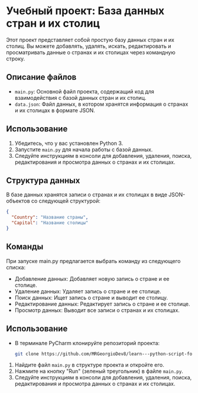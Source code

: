 # Учебный проект: База данных стран и их столиц

Этот проект представляет собой простую базу данных стран и их столиц. Вы можете добавлять, удалять, искать, редактировать и просматривать данные о странах и их столицах через командную строку.

## Описание файлов

- `main.py`: Основной файл проекта, содержащий код для взаимодействия с базой данных стран и их столиц.
- `data.json`: Файл данных, в котором хранятся информация о странах и их столицах в формате JSON.

## Использование

1. Убедитесь, что у вас установлен Python 3.
2. Запустите `main.py` для начала работы с базой данных.
3. Следуйте инструкциям в консоли для добавления, удаления, поиска, редактирования и просмотра данных о странах и их столицах.

## Структура данных

В базе данных хранятся записи о странах и их столицах в виде JSON-объектов со следующей структурой:

```json
{
  "Country": "Название страны",
  "Capital": "Название столицы"
}
```

## Команды

При запуске main.py предлагается выбрать команду из следующего списка:

- Добавление данных: Добавляет новую запись о стране и ее столице.
- Удаление данных: Удаляет запись о стране и ее столице.
- Поиск данных: Ищет запись о стране и выводит ее столицу.
- Редактирование данных: Редактирует запись о стране и ее столице.
- Просмотр данных: Выводит все записи о странах и их столицах.

## Использование

- В терминале PyCharm клонируйте репозиторий проекта:

   ```bash
   git clone https://github.com/MRGeorgioDev8/learn---python-script-for-workin-json-data.git

1. Найдите файл `main.py` в структуре проекта и откройте его.
2. Нажмите на кнопку "Run" (зеленый треугольник)  в файле `main.py`.
3. Следуйте инструкциям в консоли для добавления, удаления, поиска, редактирования и просмотра данных о странах и их столицах.